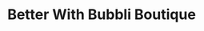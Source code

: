 ---
title: "Better With Bubbli Boutique"
url: /springfield/better-with-bubbli-boutique/
shop: clothes
---
